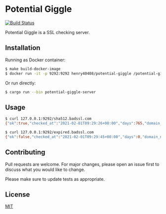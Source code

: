 # Potential Giggle

[![Build Status](https://ci.h08.io/api/badges/henry40408/potential-giggle/status.svg)](https://ci.h08.io/henry40408/potential-giggle)

Potential Giggle is a SSL checking server.

## Installation

Running as Docker container:

```bash
$ make build-docker-image
$ docker run -it -p 9292:9292 henry40408/potential-giggle /potential-giggle-server -b 0.0.0.0:9292docker run -it -p 9292:9292 henry40408/potential-giggle /potential-giggle-server -b 0.0.0.0:9292
```

Or run directly:

```bash
$ cargo run --bin potential-giggle-server
```

## Usage

```bash
$ curl 127.0.0.1:9292/sha512.badssl.com
{"ok":true,"checked_at":"2021-02-01T09:29:26+00:00","days":765,"domain_name":"sha512.badssl.com","expired_at":"2023-03-08T12:00:00+00:00"}

$ curl 127.0.0.1:9292/expired.badssl.com
{"ok":false,"checked_at":"2021-02-01T09:29:45+00:00","days":0,"domain_name":"expired.badssl.com","expired_at":""}
```

## Contributing

Pull requests are welcome. For major changes, please open an issue first to discuss what you would like to change.

Please make sure to update tests as appropriate.

## License

[MIT](https://choosealicense.com/licenses/mit/)
